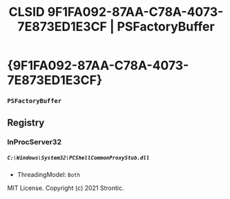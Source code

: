 ﻿---
title: "CLSID 9F1FA092-87AA-C78A-4073-7E873ED1E3CF | PSFactoryBuffer"
excerpt: What is COM-Object CLSID 9F1FA092-87AA-C78A-4073-7E873ED1E3CF?
---

# {9F1FA092-87AA-C78A-4073-7E873ED1E3CF}

### `PSFactoryBuffer`

## Registry


### InProcServer32

##### `C:\Windows\System32\PCShellCommonProxyStub.dll`
* ThreadingModel: `Both`

MIT License. Copyright (c) 2021 Strontic.



